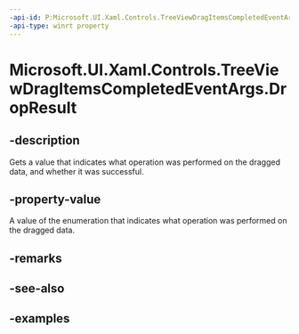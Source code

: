 ```yaml
---
-api-id: P:Microsoft.UI.Xaml.Controls.TreeViewDragItemsCompletedEventArgs.DropResult
-api-type: winrt property
---
```

<!-- Property syntax.
public DataPackageOperation DropResult { get; }
-->

# Microsoft.UI.Xaml.Controls.TreeViewDragItemsCompletedEventArgs.DropResult


## -description

Gets a value that indicates what operation was performed on the dragged data, and whether it was successful.


## -property-value

A value of the enumeration that indicates what operation was performed on the dragged data.


## -remarks


## -see-also


## -examples


